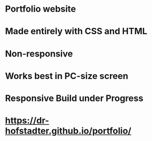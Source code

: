 # Portfolio website 
# Made entirely with CSS and HTML
# Non-responsive
# Works best in PC-size screen
# Responsive Build under Progress
# https://dr-hofstadter.github.io/portfolio/
